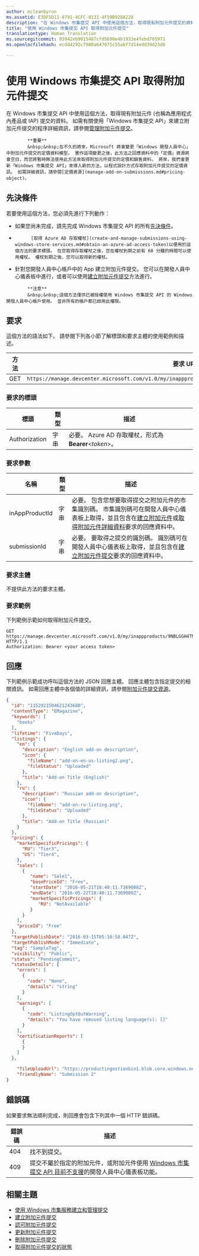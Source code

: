 ```yaml
---
author: mcleanbyron
ms.assetid: E3DF5D11-8791-4CFC-8131-4F59B928A228
description: "在 Windows 市集提交 API 中使用這個方法，取得現有附加元件提交的資料。"
title: "使用 Windows 市集提交 API 取得附加元件提交"
translationtype: Human Translation
ms.sourcegitcommit: 03942eb9015487cfd5690e4b1933e4febd705971
ms.openlocfilehash: ecdd4292c7980a647075c55abf7d14edd39d23d6

---
```


# 使用 Windows 市集提交 API 取得附加元件提交




在 Windows 市集提交 API 中使用這個方法，取得現有附加元件 (也稱為應用程式內產品或 IAP) 提交的資料。 如需有關使用「Windows 市集提交 API」來建立附加元件提交的程序詳細資訊，請參閱[管理附加元件提交](manage-add-on-submissions.md)。

>
            **重要**
            &nbsp;&nbsp;在不久的將來，Microsoft 將會變更「Windows 開發人員中心」中附加元件提交的定價資料模型。 實作這項變更之後，此方法之回應資料中的「定價」資源將會空白，而您將暫時無法使用此方法來取得附加元件提交的定價和銷售資料。 將來，我們會更新「Windows 市集提交 API」來導入新的方法，以程式設計方式存取附加元件提交的定價資訊。 如需詳細資訊，請參閱[定價資源](manage-add-on-submissions.md#pricing-object)。

## 先決條件

若要使用這個方法，您必須先進行下列動作：

* 如果您尚未完成，請先完成 Windows 市集提交 API 的所有[先決條件](create-and-manage-submissions-using-windows-store-services.md#prerequisites)。
* 
            [取得 Azure AD 存取權杖](create-and-manage-submissions-using-windows-store-services.md#obtain-an-azure-ad-access-token)以便用於這個方法的要求標頭。 在您取得存取權杖之後，您在權杖到期之前有 60 分鐘的時間可以使用權杖。 權杖到期之後，您可以取得新的權杖。
* 針對您開發人員中心帳戶中的 App 建立附加元件提交。 您可以在開發人員中心儀表板中進行，或者可以使用[建立附加元件提交](create-an-add-on-submission.md)方法進行。

>
            **注意**
            &nbsp;&nbsp;這個方法僅供已被授權使用 Windows 市集提交 API 的 Windows 開發人員中心帳戶使用。 並非所有的帳戶都已啟用此權限。

## 要求

這個方法的語法如下。 請參閱下列各小節了解標頭和要求主體的使用範例和描述。

| 方法 | 要求 URI                                                      |
|--------|------------------------------------------------------------------|
| GET   | ```https://manage.devcenter.microsoft.com/v1.0/my/inappproducts/{inAppProductId}/submissions/{submissionId} ``` |

<span/>
 

### 要求的標頭

| 標頭        | 類型   | 描述                                                                 |
|---------------|--------|-----------------------------------------------------------------------------|
| Authorization | 字串 | 必要。 Azure AD 存取權杖，形式為 **Bearer**&lt;*token*&gt;。 |

<span/>

### 要求參數

| 名稱        | 類型   | 描述                                                                 |
|---------------|--------|-----------------------------------------------------------------------------|
| inAppProductId | 字串 | 必要。 包含您想要取得提交之附加元件的市集識別碼。 市集識別碼可在開發人員中心儀表板上取得，並且包含在[建立附加元件](create-an-add-on.md)或[取得附加元件詳細資料](get-all-add-ons.md)要求的回應資料中。  |
| submissionId | 字串 | 必要。 要取得之提交的識別碼。 識別碼可在開發人員中心儀表板上取得，並且包含在[建立附加元件提交](create-an-add-on-submission.md)要求的回應資料中。  |

<span/>

### 要求主體

不提供此方法的要求主體。

### 要求範例

下列範例示範如何取得附加元件提交。

```
GET https://manage.devcenter.microsoft.com/v1.0/my/inappproducts/9NBLGGH4TNMP/submissions/1152921504621243680 HTTP/1.1
Authorization: Bearer <your access token>
```

## 回應

下列範例示範成功呼叫這個方法的 JSON 回應主體。 回應主體包含指定提交的相關資訊。 如需回應主體中各個值的詳細資訊，請參閱[附加元件提交資源](manage-add-on-submissions.md#add-on-submission-object)。

```json
{
  "id": "1152921504621243680",
  "contentType": "EMagazine",
  "keywords": [
    "books"
  ],
  "lifetime": "FiveDays",
  "listings": {
    "en": {
      "description": "English add-on description",
      "icon": {
        "fileName": "add-on-en-us-listing2.png",
        "fileStatus": "Uploaded"
      },
      "title": "Add-on Title (English)"
    },
    "ru": {
      "description": "Russian add-on description",
      "icon": {
        "fileName": "add-on-ru-listing.png",
        "fileStatus": "Uploaded"
      },
      "title": "Add-on Title (Russian)"
    }
  },
  "pricing": {
    "marketSpecificPricings": {
      "RU": "Tier3",
      "US": "Tier4",
    },
    "sales": [
      {
         "name": "Sale1",
         "basePriceId": "Free",
         "startDate": "2016-05-21T18:40:11.7369008Z",
         "endDate": "2016-05-22T18:40:11.7369008Z",
         "marketSpecificPricings": {
            "RU": "NotAvailable"
         }
      }
    ],
    "priceId": "Free"
  },
  "targetPublishDate": "2016-03-15T05:10:58.047Z",
  "targetPublishMode": "Immediate",
  "tag": "SampleTag",
  "visibility": "Public",
  "status": "PendingCommit",
  "statusDetails": {
    "errors": [
      {
        "code": "None",
        "details": "string"
      }
    ],
    "warnings": [
      {
        "code": "ListingOptOutWarning",
        "details": "You have removed listing language(s): []"
      }
    ],
    "certificationReports": [
      {
      }
    ]
  },

    "fileUploadUrl": "https://productingestionbin1.blob.core.windows.net/ingestion/26920f66-b592-4439-9a9d-fb0f014902ec?sv=2014-02-14&sr=b&sig=usAN0kNFNnYE2tGQBI%2BARQWejX1Guiz7hdFtRhyK%2Bog%3D&se=2016-06-17T20:45:51Z&sp=rwl",
    "friendlyName": "Submission 2"
}
```

## 錯誤碼

如果要求無法順利完成，則回應會包含下列其中一個 HTTP 錯誤碼。

| 錯誤碼 |  描述   |
|--------|------------------|
| 404  | 找不到提交。 |
| 409  | 提交不屬於指定的附加元件，或附加元件使用 [Windows 市集提交 API 目前不支援](create-and-manage-submissions-using-windows-store-services.md#not_supported)的開發人員中心儀表板功能。 |   

<span/>


## 相關主題

* [使用 Windows 市集服務建立和管理提交](create-and-manage-submissions-using-windows-store-services.md)
* [建立附加元件提交](create-an-add-on-submission.md)
* [認可附加元件提交](commit-an-add-on-submission.md)
* [更新附加元件提交](update-an-add-on-submission.md)
* [刪除附加元件提交](delete-an-add-on-submission.md)
* [取得附加元件提交的狀態](get-status-for-an-add-on-submission.md)



<!--HONumber=Nov16_HO1-->


